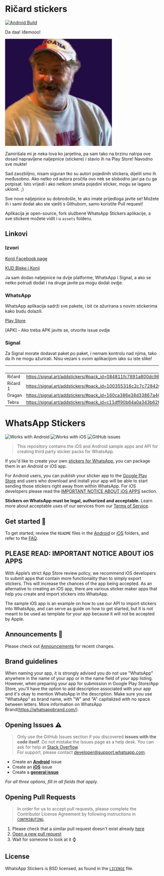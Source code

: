 # Ričard stickers

 [![Android Build](https://github.com/marinantonio/ricardstickers/actions/workflows/gradle_build.yml/badge.svg)](https://github.com/marinantonio/ricardstickers/actions/workflows/gradle_build.yml)

Da daa! Iđemooo!

![featured art](/.github/IMAGES/image.png?raw=true)

Zamirišala mi je neka lova ko janjetina, pa sam tako na brzinu natrpa ove dosad napravljene naljepnice (stickere) i stavio ih na Play Store! Navodno sve mukte! 

Sad zaozbiljno, nisam siguran tko su autori pojedinih stickera, dijelili smo ih međusobno. Ako netko od autora pročita ovo nek se slobodno javi pa ću ga potpisat. Isto vrijedi i ako netkom smeta pojedini sticker, mogu se lagano uklonit. ;) 

Sve nove naljepnice su dobrodošle, te ako imate prijedloga javite se! Možete ih i sami dodat ako ste vješti s Githubom, samo koristite Pull request!

Aplikacija je open-source, fork službene WhatsApp Stickers aplikacije, a sve stickere možete vidit i u `assets` folderu.



##  Linkovi

### Izvori

[Konji Facebook page](https://www.facebook.com/Konji-nezavisna-lista-za-grad-Zadar-341440762643701)

[KUD Bleke i Konji](https://www.youtube.com/channel/UCjTHXMBBp87vwnTY9CPgfoA)

Ja sam dodao naljepnice na dvije platforme, WhatsApp i Signal, a ako se netko potrudi dodat i na druge javite pa mogu dodat ovdje.



### WhatsApp

WhatsApp aplikacija sadrži sve pakete, i bit će ažurirana s novim stickerima kako budu dolazili.

[Play Store](https://play.google.com/store/apps/details?id=com.am.ricardstickeri)

[APK] - Ako treba APK javite se, otvorite issue ovdje



### Signal

Za Signal morate dodavat paket po paket, i nemam kontrolu nad njima, tako da ih ne mogu ažurirati. Nisu vezani s ovom aplikacijom iako su iste slike!

|          | Linkovi (otvorite na mobu)                                   |
| -------- | ------------------------------------------------------------ |
| Ričard   | https://signal.art/addstickers/#pack_id=084811fc7891a800dc96d2f8ff046076&pack_key=448da435bb016a45ee1137afd21122b47ad91aff9049d403d8b634d62d92bd36 |
| Ričard 1 | https://signal.art/addstickers/#pack_id=100355316c2c7c7284206608a3f936e1&pack_key=d0f6f967761fb2c02ce7868962901c6fec6a3ef0398c1a3eac952ee4dd1170e9 |
| Dragan   | https://signal.art/addstickers/#pack_id=160ca386e38d33867a468ff7e543a82f&pack_key=76a9b6f3e84f0ff52953cff7dcba455d9f6b3a4b7fb9288e63d4a7426aca0b19 |
| Tebra    | https://signal.art/addstickers/#pack_id=c11dff90b64a0a343b62ff1ea061a080&pack_key=5ae939f1ca1899263301664c08e10f075942e08c1cf420716aaabbabc553a8ed |



# WhatsApp Stickers

![Works with Android](https://img.shields.io/badge/Works_with-Android-green?style=flat-square)
![Works with iOS](https://img.shields.io/badge/Works_with-iOS-blue?style=flat-square)
![GitHub issues](https://img.shields.io/github/issues/whatsapp/stickers?style=flat-square)

> This repository contains the iOS and Android sample apps and API for creating third party sticker packs for WhatsApp.

If you'd like to create your own [stickers for WhatsApp](https://faq.whatsapp.com/en/android/26000227/), you can package them in an Android or iOS app. 

For Android users, you can publish your sticker app to the [Google Play Store](https://play.google.com/store) and users who download and install your app will be able to start sending those stickers right away from within WhatsApp. 
For iOS developers please read the [IMPORTANT NOTICE ABOUT iOS APPS](#please-read-important-notice-about-ios-apps) section.

**Stickers on WhatsApp must be legal, authorized and acceptable.** Learn more about acceptable uses of our services from our [Terms of Service](https://www.whatsapp.com/legal/#terms-of-service).

## Get started :rocket:

To get started, review the `README` files in the [Android](https://github.com/WhatsApp/stickers/tree/master/Android) or [iOS](https://github.com/WhatsApp/stickers/tree/master/iOS) folders, and refer to the [FAQ](https://faq.whatsapp.com/general/26000226).

## PLEASE READ: IMPORTANT NOTICE ABOUT iOS APPS

With Apple’s strict App Store review policy, we recommend iOS developers to submit apps that contain more functionality than to simply export stickers. This will increase the chances of the app being accepted. As an alternative to creating an iOS app, there are various sticker maker apps that help you create and import stickers into WhatsApp.

The sample iOS app is an example on how to use our API to import stickers into WhatsApp, and can serve as guide on how to get started, but it is not meant to be used as template for your app because it will not be accepted by Apple.

## Announcements :loudspeaker:
Please check out [Announcements](https://github.com/WhatsApp/stickers/wiki/Animated-Stickers) for recent changes.

## Brand guidelines
When naming your app, it is strongly advised you do not use "WhatsApp" anywhere in the name of your app or in the name field of your app listing. However, when preparing your app for submission in Google Play Store/App Store, you'll have the option to add description associated with your app and it's okay to mention WhatsApp in the description. Make sure you use "WhatsApp" as brand name, with "W" and "A" capitalized with no space between letters. More information on WhatsApp Brand(https://whatsappbrand.com/).

## Opening Issues :warning:

> Only use the GitHub Issues section if you discovered **issues with the code itself**. Do not mistake the Issues page as a help desk. You can ask for help at [Stack Overflow](https://stackoverflow.com/questions/tagged/whatsapp-stickers).  
> For support, please contact <developer@support.whatsapp.com>.

- Create an [**Android**](https://github.com/WhatsApp/stickers/issues/new?template=android.md) issue
- Create an [**iOS**](https://github.com/WhatsApp/stickers/issues/new?template=ios.md) issue
- Create a [**general issue**](https://github.com/WhatsApp/stickers/issues/new?template=general.md)

_For all three options, fill in all fields that apply._

## Opening Pull Requests

> In order for us to accept pull requests, please complete the Contributor License Agreement by following instructions in [`CONTRIBUTING`](https://github.com/WhatsApp/stickers/blob/master/CONTRIBUTING.md).

1. Please check that a similar pull request doesn't exist already [here](https://github.com/WhatsApp/stickers/pulls?utf8=%E2%9C%93&q=is%3Apr)
2. [Open a new pull request](https://github.com/WhatsApp/stickers/compare)
3. Wait for someone to look at it :watch:

## License

WhatsApp Stickers is BSD licensed, as found in the [`LICENSE`](https://github.com/WhatsApp/stickers/blob/master/LICENSE) file.
